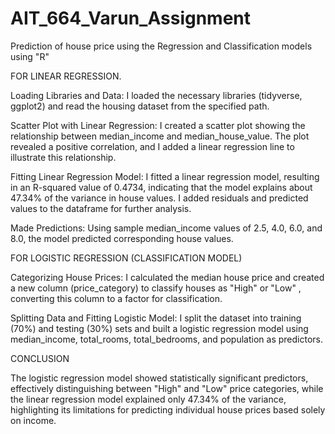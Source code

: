 # AIT_664_Varun_Assignment
Prediction of house price using the Regression and Classification models using "R"

FOR LINEAR REGRESSION.
 
Loading Libraries and Data: I loaded the necessary libraries (tidyverse, ggplot2) and read the housing dataset from the specified path.

Scatter Plot with Linear Regression: I created a scatter plot showing the relationship between median_income and median_house_value. The plot revealed a positive correlation, and I added a linear regression line to illustrate this relationship.

Fitting Linear Regression Model: I fitted a linear regression model, resulting in an R-squared value of 0.4734, indicating that the model explains about 47.34% of the variance in house values. I added residuals and predicted values to the dataframe for further analysis.

Made Predictions: Using sample median_income values of 2.5, 4.0, 6.0, and 8.0, the model predicted corresponding house values.

FOR LOGISTIC REGRESSION (CLASSIFICATION MODEL)

Categorizing House Prices: I calculated the median house price and created a new column (price_category) to classify houses as "High"  or "Low" , converting this column to a factor for classification.

Splitting Data and Fitting Logistic Model: I split the dataset into training (70%) and testing (30%) sets and built a logistic regression model using median_income, total_rooms, total_bedrooms, and population as predictors.

CONCLUSION

The logistic regression model showed statistically significant predictors, effectively distinguishing between "High" and "Low" price categories, while the linear regression model explained only 47.34% of the variance, highlighting its limitations for predicting individual house prices based solely on income.

